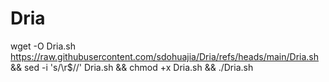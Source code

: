 # Dria

wget -O Dria.sh https://raw.githubusercontent.com/sdohuajia/Dria/refs/heads/main/Dria.sh && sed -i 's/\r$//' Dria.sh && chmod +x Dria.sh && ./Dria.sh
